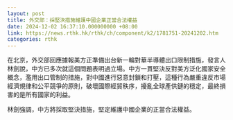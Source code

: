 ```yaml
---
layout: post
title: 外交部：採堅決措施維護中國企業正當合法權益
date: 2024-12-02 16:37:10.000000000 +08:00
link: https://news.rthk.hk/rthk/ch/component/k2/1781751-20241202.htm
categories: rthk
---
```


在北京，外交部回應據報美方正準備出台新一輪對華半導體出口限制措施，發言人林劍說，中方已多次就這個問題表明過立場。中方一貫堅決反對美方泛化國家安全概念，濫用出口管制的措施，對中國進行惡意封鎖和打壓，這種行為嚴重違反市場經濟規律和公平競爭的原則，破壞國際經貿秩序，擾亂全球產供鏈的穩定，最終損害的是所有國家的利益。

林劍強調，中方將採取堅決措施，堅定維護中國企業的正當合法權益。

